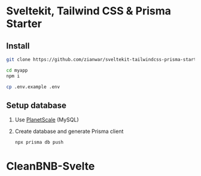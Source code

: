 # Sveltekit, Tailwind CSS & Prisma Starter

## Install

```sh
git clone https://github.com/zianwar/sveltekit-tailwindcss-prisma-starter myapp

cd myapp
npm i
```

```sh
cp .env.example .env
```

## Setup database

1. Use [PlanetScale](https://planetscale.com/) (MySQL)

2. Create database and generate Prisma client
   ```sh
   npx prisma db push
   ```
# CleanBNB-Svelte

